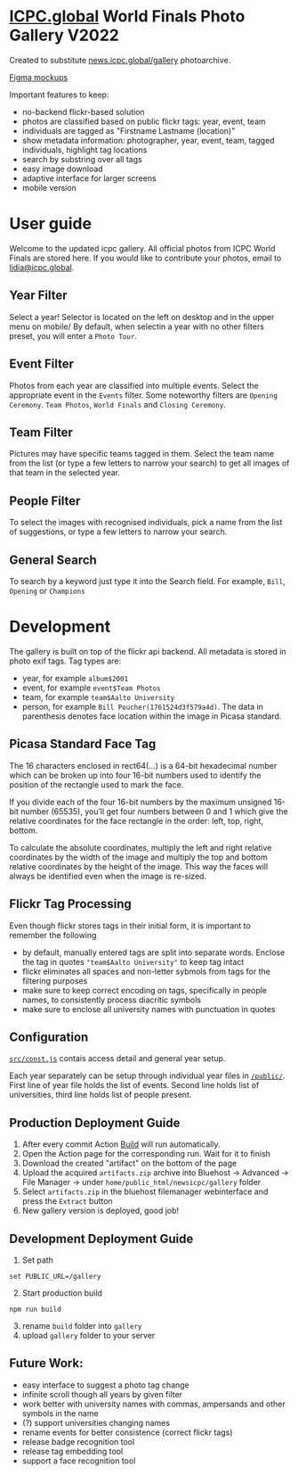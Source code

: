 # [ICPC.global](https://icpc.global) World Finals Photo Gallery V2022

Created to substitute [news.icpc.global/gallery](https://news.icpc.global/gallery) photoarchive.

[Figma mockups](https://www.figma.com/file/MvNh0jm8dj0LXOh9vsVUbK/ICPC-Live?node-id=0%3A1)

Important features to keep:
* no-backend flickr-based solution
* photos are classified based on public flickr tags: year, event, team
* individuals are tagged as "Firstname Lastname (location)"
* show metadata information: photographer, year, event, team, tagged individuals, highlight tag locations
* search by substring over all tags
* easy image download
* adaptive interface for larger screens
* mobile version

# User guide

Welcome to the updated icpc gallery. All official photos from ICPC World Finals are stored here. If you would like to contribute your photos, email to lidia@icpc.global.

## Year Filter

Select a year! Selector is located on the left on desktop and in the upper menu on mobile/ By default, when selectin a year with no other filters preset, you will enter a `Photo Tour`.

## Event Filter

Photos from each year are classified into multiple events. Select the appropriate event in the `Events` filter. Some noteworthy filters are `Opening Ceremony`. `Team Photos`, `World Finals` and `Closing Ceremony`.

## Team Filter

Pictures may have specific teams tagged in them. Select the team name from the list (or type a few letters to narrow your search) to get all images of that team in the selected year.

## People Filter

To select the images with recognised individuals, pick a name from the list of suggestions, or type a few letters to narrow your search.

## General Search

To search by a keyword just type it into the Search field. For example, `Bill`, `Opening` or `Champions`

# Development

The gallery is built on top of the flickr api backend. All metadata is stored in photo exif tags. Tag types are:
* year, for example `album$2001`
* event, for example `event$Team Photos`
* team, for example `team$Aalto University`
* person, for example `Bill Poucher(1761524d3f579a4d)`. The data in parenthesis denotes face location within the image in Picasa standard.

## Picasa Standard Face Tag
The 16 characters enclosed in rect64(…) is a 64-bit hexadecimal number which can be broken up into four 16-bit numbers used to identify the position of the rectangle used to mark the face. 

If you divide each of the four 16-bit numbers by the maximum unsigned 16-bit number (65535), you’ll get four numbers between 0 and 1 which give the relative coordinates for the face rectangle in the order: left, top, right, bottom.  

To calculate the absolute coordinates, multiply the left and right relative coordinates by the width of the image and multiply the top and bottom relative coordinates by the height of the image.  This way the faces will always be identified even when the image is re-sized.  

## Flickr Tag Processing

Even though flickr stores tags in their initial form, it is important to remember the following
* by default, manually entered tags are split into separate words. Enclose the tag in quotes `"team$Aalto University"` to keep tag intact
* flickr eliminates all spaces and non-letter sybmols from tags for the filtering purposes
* make sure to keep correct encoding on tags, specifically in people names, to consistently process diacritic symbols
* make sure to enclose all university names with punctuation in quotes

## Configuration

[`src/const.js`](https://github.com/masha237/gallery/blob/master/src/consts.js) contais access detail and general year setup. 

Each year separately can be setup through individual year files in [`/public/`](https://github.com/masha237/gallery/tree/master/public).
First line of year file holds the list of events. Second line holds list of universities, third line holds list of people present.

## Production Deployment Guide

1. After every commit Action [Build](https://github.com/icpc/gallery/actions/workflows/build.yml) will run automatically.
1. Open the Action page for the corresponding run. Wait for it to finish
1. Download the created "artifact" on the bottom of the page
1. Upload the acquired ```artifacts.zip``` archive into Bluehost -> Advanced -> File Manager -> under ```home/public_html/newsicpc/gallery``` folder
1. Select ```artifacts.zip``` in the bluehost filemanager webinterface and press the ```Extract``` button
1. New gallery version is deployed, good job!

## Development Deployment Guide

1. Set path

```
set PUBLIC_URL=/gallery
```

2. Start production build

```
npm run build
```

3. rename `build` folder into `gallery`
4. upload `gallery` folder to your server

## Future Work:

* easy interface to suggest a photo tag change
* infinite scroll though all years by given filter
* work better with university names with commas, ampersands and other symbols in the name
* (?) support universities changing names
* rename events for better consistence (correct flickr tags)
* release badge recognition tool
* release tag embedding tool
* support a face recognition tool

